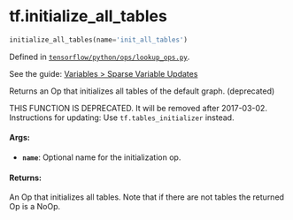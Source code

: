 <div itemscope itemtype="http://developers.google.com/ReferenceObject">
<meta itemprop="name" content="tf.initialize_all_tables" />
</div>

# tf.initialize_all_tables

``` python
initialize_all_tables(name='init_all_tables')
```



Defined in [`tensorflow/python/ops/lookup_ops.py`](https://www.tensorflow.org/code/tensorflow/python/ops/lookup_ops.py).

See the guide: [Variables > Sparse Variable Updates](../../../api_guides/python/state_ops.md#Sparse_Variable_Updates)

Returns an Op that initializes all tables of the default graph. (deprecated)

THIS FUNCTION IS DEPRECATED. It will be removed after 2017-03-02.
Instructions for updating:
Use `tf.tables_initializer` instead.

#### Args:

* <b>`name`</b>: Optional name for the initialization op.


#### Returns:

  An Op that initializes all tables.  Note that if there are
  not tables the returned Op is a NoOp.